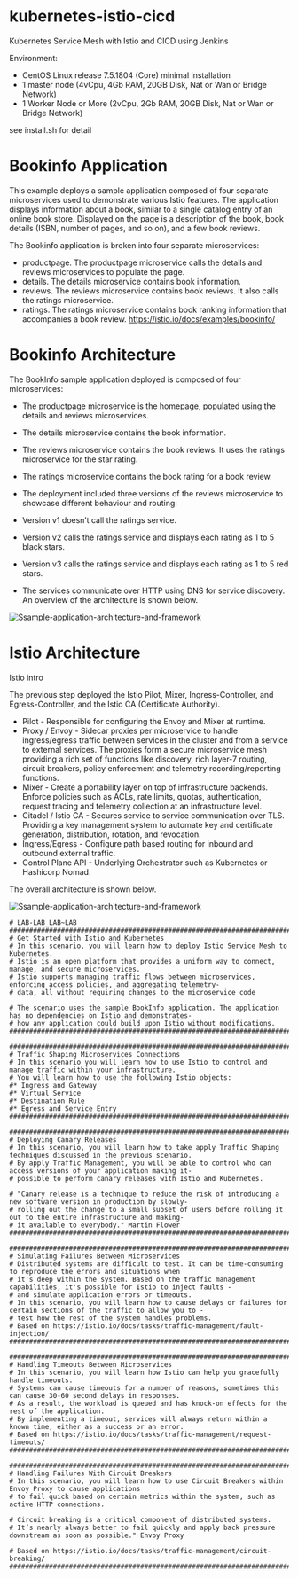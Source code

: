 # kubernetes-istio-cicd
Kubernetes Service Mesh with Istio and CICD using Jenkins

Environment:
- CentOS Linux release 7.5.1804 (Core) minimal installation
- 1 master node (4vCpu, 4Gb RAM, 20GB Disk, Nat or Wan or Bridge Network) 
- 1 Worker Node or More (2vCpu, 2Gb RAM, 20GB Disk, Nat or Wan or Bridge Network)

see install.sh for detail


# Bookinfo Application
This example deploys a sample application composed of four separate microservices used to demonstrate various Istio features. The application displays information about a book, similar to a single catalog entry of an online book store. Displayed on the page is a description of the book, book details (ISBN, number of pages, and so on), and a few book reviews.

The Bookinfo application is broken into four separate microservices:

- productpage. The productpage microservice calls the details and reviews microservices to populate the page.
- details. The details microservice contains book information.
- reviews. The reviews microservice contains book reviews. It also calls the ratings microservice.
- ratings. The ratings microservice contains book ranking information that accompanies a book review.
https://istio.io/docs/examples/bookinfo/


# Bookinfo Architecture
The BookInfo sample application deployed is composed of four microservices:

- The productpage microservice is the homepage, populated using the details and reviews microservices.
- The details microservice contains the book information.
- The reviews microservice contains the book reviews. It uses the ratings microservice for the star rating.
- The ratings microservice contains the book rating for a book review.
- The deployment included three versions of the reviews microservice to showcase different behaviour and routing:

- Version v1 doesn’t call the ratings service.
- Version v2 calls the ratings service and displays each rating as 1 to 5 black stars.
- Version v3 calls the ratings service and displays each rating as 1 to 5 red stars.
- The services communicate over HTTP using DNS for service discovery. An overview of the architecture is shown below.

![Ssample-application-architecture-and-framework](https://raw.githubusercontent.com/isnuryusuf/kubernetes-istio-cicd/master/BookInfo-all.png)


# Istio Architecture
Istio intro

The previous step deployed the Istio Pilot, Mixer, Ingress-Controller, and Egress-Controller, and the Istio CA (Certificate Authority).

- Pilot - Responsible for configuring the Envoy and Mixer at runtime.
- Proxy / Envoy - Sidecar proxies per microservice to handle ingress/egress traffic between services in the cluster and from a service to external services. The proxies form a secure microservice mesh providing a rich set of functions like discovery, rich layer-7 routing, circuit breakers, policy enforcement and telemetry recording/reporting functions.
- Mixer - Create a portability layer on top of infrastructure backends. Enforce policies such as ACLs, rate limits, quotas, authentication, request tracing and telemetry collection at an infrastructure level.
- Citadel / Istio CA - Secures service to service communication over TLS. Providing a key management system to automate key and certificate generation, distribution, rotation, and revocation.
- Ingress/Egress - Configure path based routing for inbound and outbound external traffic.
- Control Plane API - Underlying Orchestrator such as Kubernetes or Hashicorp Nomad.

The overall architecture is shown below.

![Ssample-application-architecture-and-framework](https://raw.githubusercontent.com/isnuryusuf/kubernetes-istio-cicd/master/istio-arch1.png)


```
# LAB-LAB_LAB~LAB
####################################################################################################################
# Get Started with Istio and Kubernetes
# In this scenario, you will learn how to deploy Istio Service Mesh to Kubernetes. 
# Istio is an open platform that provides a uniform way to connect, manage, and secure microservices. 
# Istio supports managing traffic flows between microservices, enforcing access policies, and aggregating telemetry-
# data, all without requiring changes to the microservice code

# The scenario uses the sample BookInfo application. The application has no dependencies on Istio and demonstrates-
# how any application could build upon Istio without modifications.
####################################################################################################################

####################################################################################################################
# Traffic Shaping Microservices Connections
# In this scenario you will learn how to use Istio to control and manage traffic within your infrastructure.
# You will learn how to use the following Istio objects:
#* Ingress and Gateway
#* Virtual Service
#* Destination Rule
#* Egress and Service Entry
####################################################################################################################

####################################################################################################################
# Deploying Canary Releases
# In this scenario, you will learn how to take apply Traffic Shaping techniques discussed in the previous scenario. 
# By apply Traffic Management, you will be able to control who can access versions of your application making it-
# possible to perform canary releases with Istio and Kubernetes.

# "Canary release is a technique to reduce the risk of introducing a new software version in production by slowly-
# rolling out the change to a small subset of users before rolling it out to the entire infrastructure and making-
# it available to everybody." Martin Flower
####################################################################################################################

####################################################################################################################
# Simulating Failures Between Microservices  
# Distributed systems are difficult to test. It can be time-consuming to reproduce the errors and situations when 
# it's deep within the system. Based on the traffic management capabilities, it's possible for Istio to inject faults -
# and simulate application errors or timeouts.
# In this scenario, you will learn how to cause delays or failures for certain sections of the traffic to allow you to -
# test how the rest of the system handles problems.
# Based on https://istio.io/docs/tasks/traffic-management/fault-injection/
####################################################################################################################

####################################################################################################################
# Handling Timeouts Between Microservices
# In this scenario, you will learn how Istio can help you gracefully handle timeouts. 
# Systems can cause timeouts for a number of reasons, sometimes this can cause 30-60 second delays in responses. 
# As a result, the workload is queued and has knock-on effects for the rest of the application.
# By implementing a timeout, services will always return within a known time, either as a success or an error.
# Based on https://istio.io/docs/tasks/traffic-management/request-timeouts/
####################################################################################################################

####################################################################################################################
# Handling Failures With Circuit Breakers
# In this scenario, you will learn how to use Circuit Breakers within Envoy Proxy to cause applications 
# to fail quick based on certain metrics within the system, such as active HTTP connections.

# Circuit breaking is a critical component of distributed systems. 
# It’s nearly always better to fail quickly and apply back pressure downstream as soon as possible." Envoy Proxy

# Based on https://istio.io/docs/tasks/traffic-management/circuit-breaking/
####################################################################################################################
```
